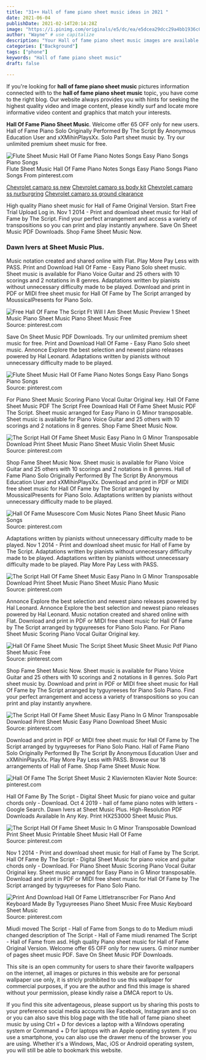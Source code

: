 ```yaml
---
title: "31++ Hall of fame piano sheet music ideas in 2021 "
date: 2021-06-04
publishDate: 2021-02-14T20:14:28Z
image: "https://i.pinimg.com/originals/e5/dc/ea/e5dcea29dcc29a4bb1936c0611ba0c89.png"
author: "Wayne" # use capitalize
description: "Your Hall of fame piano sheet music images are available. Hall of fame piano sheet music are a topic that is being searched for and liked by netizens today. You can Find and Download the Hall of fame piano sheet music files here. Get all royalty-free vectors."
categories: ["Background"]
tags: ["phone"]
keywords: "Hall of fame piano sheet music"
draft: false

---
```


If you're looking for **hall of fame piano sheet music** pictures information connected with to the **hall of fame piano sheet music** topic, you have come to the right  blog.  Our website always  provides you with  hints  for seeking  the highest  quality video and image  content, please kindly surf and locate more informative video content and graphics  that match your interests.

**Hall Of Fame Piano Sheet Music**. Welcome offer 65 OFF only for new users. Hall of Fame Piano Solo Originally Performed By The Script By Anonymous Education User and xXMihinPlaysXx. Solo Part sheet music by. Try our unlimited premium sheet music for free.

![Flute Sheet Music Hall Of Fame Piano Notes Songs Easy Piano Songs Piano Songs](https://i.pinimg.com/originals/cd/03/8e/cd038ef73e3926e1bc40a0f76c13400e.png "Flute Sheet Music Hall Of Fame Piano Notes Songs Easy Piano Songs Piano Songs")
Flute Sheet Music Hall Of Fame Piano Notes Songs Easy Piano Songs Piano Songs From pinterest.com

[Chevrolet camaro ss new](/chevrolet-camaro-ss-new/)
[Chevrolet camaro ss body kit](/chevrolet-camaro-ss-body-kit/)
[Chevrolet camaro ss nurburgring](/chevrolet-camaro-ss-nurburgring/)
[Chevrolet camaro ss ground clearance](/chevrolet-camaro-ss-ground-clearance/)

High quality Piano sheet music for Hall of Fame Original Version. Start Free Trial Upload Log in. Nov 1 2014 - Print and download sheet music for Hall of Fame by The Script. Find your perfect arrangement and access a variety of transpositions so you can print and play instantly anywhere. Save On Sheet Music PDF Downloads. Shop Fame Sheet Music Now.

### Dawn Ivers at Sheet Music Plus.

Music notation created and shared online with Flat. Play More Pay Less with PASS. Print and Download Hall Of Fame - Easy Piano Solo sheet music. Sheet music is available for Piano Voice Guitar and 25 others with 10 scorings and 2 notations in 8 genres. Adaptations written by pianists without unnecessary difficulty made to be played. Download and print in PDF or MIDI free sheet music for Hall Of Fame by The Script arranged by MoussicalPresents for Piano Solo.


![Free Hall Of Fame The Script Ft Will I Am Sheet Music Preview 1 Sheet Music Piano Sheet Music Piano Sheet Music Free](https://i.pinimg.com/originals/1b/36/f9/1b36f99029860eacfb3c64d13ced70d0.png "Free Hall Of Fame The Script Ft Will I Am Sheet Music Preview 1 Sheet Music Piano Sheet Music Piano Sheet Music Free")
Source: pinterest.com

Save On Sheet Music PDF Downloads. Try our unlimited premium sheet music for free. Print and Download Hall Of Fame - Easy Piano Solo sheet music. Annonce Explore the best selection and newest piano releases powered by Hal Leonard. Adaptations written by pianists without unnecessary difficulty made to be played.

![Flute Sheet Music Hall Of Fame Piano Notes Songs Easy Piano Songs Piano Songs](https://i.pinimg.com/originals/cd/03/8e/cd038ef73e3926e1bc40a0f76c13400e.png "Flute Sheet Music Hall Of Fame Piano Notes Songs Easy Piano Songs Piano Songs")
Source: pinterest.com

For Piano Sheet Music Scoring Piano Vocal Guitar Original key. Hall Of Fame Sheet Music PDF The Script Free Download Hall Of Fame Sheet Music PDF The Script. Sheet music arranged for Easy Piano in G Minor transposable. Sheet music is available for Piano Voice Guitar and 25 others with 10 scorings and 2 notations in 8 genres. Shop Fame Sheet Music Now.

![The Script Hall Of Fame Sheet Music Easy Piano In G Minor Transposable Download Print Sheet Music Piano Sheet Music Violin Sheet Music](https://i.pinimg.com/originals/3e/7c/69/3e7c69e51979d677dc36a4c1bd7c6a71.gif "The Script Hall Of Fame Sheet Music Easy Piano In G Minor Transposable Download Print Sheet Music Piano Sheet Music Violin Sheet Music")
Source: pinterest.com

Shop Fame Sheet Music Now. Sheet music is available for Piano Voice Guitar and 25 others with 10 scorings and 2 notations in 8 genres. Hall of Fame Piano Solo Originally Performed By The Script By Anonymous Education User and xXMihinPlaysXx. Download and print in PDF or MIDI free sheet music for Hall Of Fame by The Script arranged by MoussicalPresents for Piano Solo. Adaptations written by pianists without unnecessary difficulty made to be played.

![Hall Of Fame Musescore Com Music Notes Piano Sheet Music Piano Songs](https://i.pinimg.com/originals/75/58/97/755897515782ce68d1de8ebd2526163a.png "Hall Of Fame Musescore Com Music Notes Piano Sheet Music Piano Songs")
Source: pinterest.com

Adaptations written by pianists without unnecessary difficulty made to be played. Nov 1 2014 - Print and download sheet music for Hall of Fame by The Script. Adaptations written by pianists without unnecessary difficulty made to be played. Adaptations written by pianists without unnecessary difficulty made to be played. Play More Pay Less with PASS.

![The Script Hall Of Fame Sheet Music Easy Piano In G Minor Transposable Download Print Sheet Music Piano Sheet Music Piano Music](https://i.pinimg.com/originals/65/a0/d1/65a0d1dcc9770dcdca898642209ca455.gif "The Script Hall Of Fame Sheet Music Easy Piano In G Minor Transposable Download Print Sheet Music Piano Sheet Music Piano Music")
Source: pinterest.com

Annonce Explore the best selection and newest piano releases powered by Hal Leonard. Annonce Explore the best selection and newest piano releases powered by Hal Leonard. Music notation created and shared online with Flat. Download and print in PDF or MIDI free sheet music for Hall Of Fame by The Script arranged by tyguyreeses for Piano Solo Piano. For Piano Sheet Music Scoring Piano Vocal Guitar Original key.

![Hall Of Fame Sheet Music The Script Sheet Music Sheet Music Pdf Piano Sheet Music Free](https://i.pinimg.com/736x/e8/ea/2b/e8ea2b3160d990b824e594f7650b33db.jpg "Hall Of Fame Sheet Music The Script Sheet Music Sheet Music Pdf Piano Sheet Music Free")
Source: pinterest.com

Shop Fame Sheet Music Now. Sheet music is available for Piano Voice Guitar and 25 others with 10 scorings and 2 notations in 8 genres. Solo Part sheet music by. Download and print in PDF or MIDI free sheet music for Hall Of Fame by The Script arranged by tyguyreeses for Piano Solo Piano. Find your perfect arrangement and access a variety of transpositions so you can print and play instantly anywhere.

![The Script Hall Of Fame Sheet Music Easy Piano In G Minor Transposable Download Print Sheet Music Easy Piano Download Sheet Music](https://i.pinimg.com/originals/48/40/ca/4840caf3eb4ee3bf7364122ba4358b32.gif "The Script Hall Of Fame Sheet Music Easy Piano In G Minor Transposable Download Print Sheet Music Easy Piano Download Sheet Music")
Source: pinterest.com

Download and print in PDF or MIDI free sheet music for Hall Of Fame by The Script arranged by tyguyreeses for Piano Solo Piano. Hall of Fame Piano Solo Originally Performed By The Script By Anonymous Education User and xXMihinPlaysXx. Play More Pay Less with PASS. Browse our 18 arrangements of Hall of Fame. Shop Fame Sheet Music Now.

![Hall Of Fame The Script Sheet Music 2 Klaviernoten Klavier Note](https://i.pinimg.com/originals/34/99/15/349915aa95a787a39d07a2b4a26eeafa.png "Hall Of Fame The Script Sheet Music 2 Klaviernoten Klavier Note")
Source: pinterest.com

Hall Of Fame By The Script - Digital Sheet Music for piano voice and guitar chords only - Download. Oct 4 2019 - hall of fame piano notes with letters - Google Search. Dawn Ivers at Sheet Music Plus. High-Resolution PDF Downloads Available In Any Key. Print HX253000 Sheet Music Plus.

![The Script Hall Of Fame Sheet Music In G Minor Transposable Download Print Sheet Music Printable Sheet Music Hall Of Fame](https://i.pinimg.com/originals/08/59/cb/0859cbe5ab168d0427daaac390338876.gif "The Script Hall Of Fame Sheet Music In G Minor Transposable Download Print Sheet Music Printable Sheet Music Hall Of Fame")
Source: pinterest.com

Nov 1 2014 - Print and download sheet music for Hall of Fame by The Script. Hall Of Fame By The Script - Digital Sheet Music for piano voice and guitar chords only - Download. For Piano Sheet Music Scoring Piano Vocal Guitar Original key. Sheet music arranged for Easy Piano in G Minor transposable. Download and print in PDF or MIDI free sheet music for Hall Of Fame by The Script arranged by tyguyreeses for Piano Solo Piano.

![Print And Download Hall Of Fame Littletranscriber For Piano And Keyboard Made By Tyguyreeses Piano Sheet Music Free Music Keyboard Sheet Music](https://i.pinimg.com/originals/e5/dc/ea/e5dcea29dcc29a4bb1936c0611ba0c89.png "Print And Download Hall Of Fame Littletranscriber For Piano And Keyboard Made By Tyguyreeses Piano Sheet Music Free Music Keyboard Sheet Music")
Source: pinterest.com

Miudi moved The Script - Hall of Fame from Songs to do to Medium miudi changed description of The Script - Hall of Fame miudi renamed The Script - Hall of Fame from asd. High quality Piano sheet music for Hall of Fame Original Version. Welcome offer 65 OFF only for new users. G minor number of pages sheet music PDF. Save On Sheet Music PDF Downloads.

This site is an open community for users to share their favorite wallpapers on the internet, all images or pictures in this website are for personal wallpaper use only, it is stricly prohibited to use this wallpaper for commercial purposes, if you are the author and find this image is shared without your permission, please kindly raise a DMCA report to Us.

If you find this site adventageous, please support us by sharing this posts to your preference social media accounts like Facebook, Instagram and so on or you can also save this blog page with the title hall of fame piano sheet music by using Ctrl + D for devices a laptop with a Windows operating system or Command + D for laptops with an Apple operating system. If you use a smartphone, you can also use the drawer menu of the browser you are using. Whether it's a Windows, Mac, iOS or Android operating system, you will still be able to bookmark this website.

